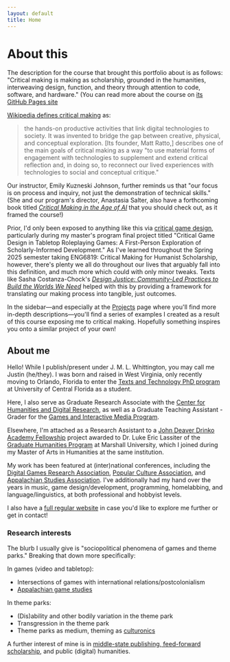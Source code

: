 ```yaml
---
layout: default
title: Home
---
```


# About this
The description for the course that brought this portfolio about is as follows: "Critical making is making as scholarship, grounded in the humanities, interweaving design, function, and theory through attention to code, software, and hardware." (You can read more about the course on [its GitHub Pages site](https://ekjphd.github.io/Critical-Making-Schedule-2025/.)

[Wikipedia defines critical making](https://en.wikipedia.org/w/index.php?title=Critical_making&oldid=1281587504) as:
> the hands-on productive activities that link digital technologies to society. It was invented to bridge the gap between creative, physical, and conceptual exploration. [Its founder, Matt Ratto,] describes one of the main goals of critical making as a way "to use material forms of engagement with technologies to supplement and extend critical reflection and, in doing so, to reconnect our lived experiences with technologies to social and conceptual critique."

Our instructor, Emily Kuzneski Johnson, further reminds us that "our focus is on process and inquiry, not just the demonstration of technical skills." (She and our program's director, Anastasia Salter, also have a forthcoming book titled [*Critical Making in the Age of AI*](https://services.publishing.umich.edu/Books/C/Critical-Making-in-the-Age-of-AI3) that you should check out, as it framed the course!)

Prior, I'd only been exposed to anything like this via [critical game design](https://doi.org/10.1162/desi_e_00702), particularly during my master's program final project titled "Critical Game Design in Tabletop Roleplaying Games: A First-Person Exploration of Scholarly-Informed Development." As I've learned throughout the Spring 2025 semester taking ENG6819: Critical Making for Humanist Scholarship, however, there's plenty we all do throughout our lives that arguably fall into this definition, and much more which could with only minor tweaks. Texts like Sasha Costanza-Chock's [*Design Justice: Community-Led Practices to Build the Worlds We Need*](https://designjustice.mitpress.mit.edu/) helped with this by providing a framework for translating our making process into tangible, just outcomes.

In the sidebar—and especially at the [Projects](https://jmlwhittington.github.io/TT_CriticalMaking_Portfolio/Projects/) page where you'll find more in-depth descriptions—you'll find a series of examples I created as a result of this course exposing me to critical making. Hopefully something inspires you onto a similar project of your own!

## About me
Hello! While I publish/present under J. M. L. Whittington, you may call me Justin (he/they). I was born and raised in West Virginia, only recently moving to Orlando, Florida to enter the [Texts and Technology PhD program ](https://cah.ucf.edu/textstech/) at University of Central Florida as a student.

Here, I also serve as Graduate Research Associate with the [Center for Humanities and Digital Research](https://chdr.cah.ucf.edu/), as well as a Graduate Teaching Assistant - Grader for the [Games and Interactive Media Program](https://communication.ucf.edu/games-and-interactive-media/).

Elsewhere, I'm attached as a Research Assistant to a [John Deaver Drinko Academy Fellowship](https://www.marshall.edu/drinko/) project awarded to Dr. Luke Eric Lassiter of the [Graduate Humanities Program](https://www.marshall.edu/graduatehumanities/) at Marshall University, which I joined during my Master of Arts in Humanities at the same institution.

My work has been featured at (inter)national conferences, including the [Digital Games Research Association](https://digra.org/), [Popular Culture Association](https://pcaaca.org/default.aspx), and [Appalachian Studies Association](https://www.appalachianstudies.org/). I've additionally had my hand over the years in music, game design/development, programming, homelabbing, and language/linguistics, at both professional and hobbyist levels.

I also have a [full regular website](https://jmlwhittington.com/) in case you'd like to explore me further or get in contact!

### Research interests
The blurb I usually give is "sociopolitical phenomena of games and theme parks." Breaking that down more specifically:

In games (video and tabletop):
- Intersections of games with international relations/postcolonialism
- [Appalachian game studies](https://groups.google.com/g/appalachian-game-studies)

In theme parks:
- (Dis)ability and other bodily variation in the theme park
- Transgression in the theme park
- Theme parks as medium, theming as [culturonics](https://filosofia.dickinson.edu/encyclopedia/culturonics/)

A further interest of mine is in [middle-state publishing, feed-forward scholarship](https://www.firstpersonscholar.com/feed-forward-scholarship/), and public (digital) humanities.
